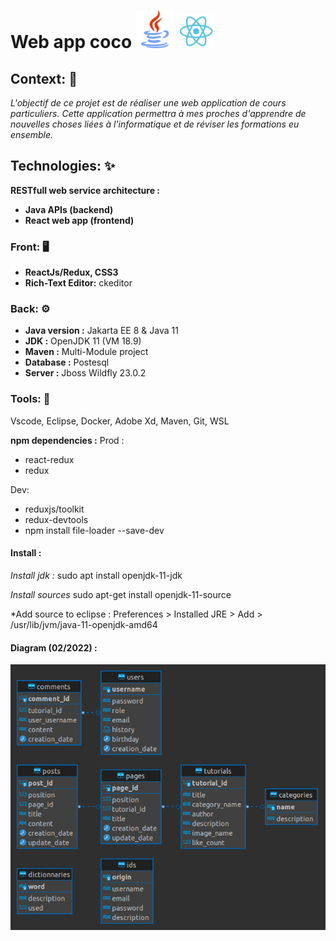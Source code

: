 # Web app coco <img src="./design/images/java.svg" width="60"> <img src="./design/images/react.svg" width="60"> 





## Context: 🔦
*L'objectif de ce projet est de réaliser une web application de cours particuliers. Cette application permettra à mes proches d'apprendre de nouvelles choses liées à l'informatique et de réviser les formations eu ensemble.*


## Technologies: ✨

**RESTfull web service architecture :**
- **Java APIs (backend)**
- **React web app (frontend)**


### Front: 🖥️ 
* **ReactJs/Redux, CSS3**
* **Rich-Text Editor:** ckeditor 
 
 
### Back: ⚙️
* **Java version :** Jakarta EE 8 & Java 11
* **JDK :** OpenJDK 11 (VM 18.9)
* **Maven :** Multi-Module project
* **Database :** Postesql
* **Server :** Jboss Wildfly 23.0.2
 

### Tools: 🧰 
Vscode, Eclipse, Docker, Adobe Xd, Maven, Git, WSL



**npm dependencies :**
Prod : 
* react-redux
* redux

Dev: 
* reduxjs/toolkit
* redux-devtools
* npm install file-loader --save-dev


#### Install :
*Install jdk :*
sudo apt install openjdk-11-jdk

*Install sources*
sudo apt-get install openjdk-11-source

*Add source to eclipse :
Preferences > Installed JRE > Add > /usr/lib/jvm/java-11-openjdk-amd64

#### Diagram (02/2022) : 
![alt text](./documents/images/diagram)

